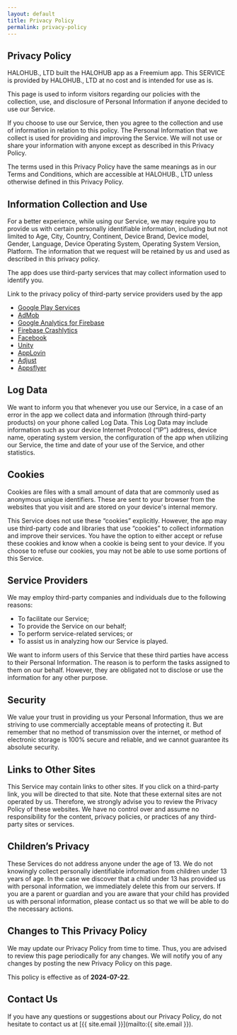 ```yaml
---
layout: default
title: Privacy Policy
permalink: privacy-policy
---
```


## Privacy Policy

HALOHUB., LTD built the HALOHUB app as a Freemium app. This SERVICE is provided by HALOHUB., LTD at no cost and is intended for use as is.

This page is used to inform visitors regarding our policies with the
collection, use, and disclosure of Personal Information if anyone decided
to use our Service.

If you choose to use our Service, then you agree to the collection and use of
information in relation to this policy.
The Personal Information that we collect is used for providing and improving
the Service. We will not use or share your information with anyone except as described in
this Privacy Policy.

The terms used in this Privacy Policy have the same meanings as in our Terms and Conditions, which are accessible at HALOHUB., LTD unless otherwise defined in this Privacy Policy.

## Information Collection and Use

For a better experience, while using our Service, we may require you to provide us with certain personally identifiable information, including but not limited to Age, City, Country, Continent, Device Brand, Device model, Gender, Language, Device Operating System, Operating System Version, Platform. The information that we request will be retained by us and used as described in this privacy policy.

The app does use third-party services that may collect information used to identify you.

Link to the privacy policy of third-party service providers used by the app

*   [Google Play Services](https://www.google.com/policies/privacy/)
*   [AdMob](https://support.google.com/admob/answer/6128543?hl=en)
*   [Google Analytics for Firebase](https://firebase.google.com/policies/analytics)
*   [Firebase Crashlytics](https://firebase.google.com/support/privacy/)
*   [Facebook](https://www.facebook.com/about/privacy/update/printable)
*   [Unity](https://unity.com/legal/privacy-policy)
*   [AppLovin](https://www.applovin.com/privacy/)
*   [Adjust](https://www.adjust.com/terms/privacy-policy/)
*   [Appsflyer](https://www.appsflyer.com/legal/services-privacy-policy/)

## Log Data

We want to inform you that whenever you use our Service, in a case of an error
in the app we collect data and information (through third-party products) on
your phone called Log Data.
This Log Data may include information such as your device Internet Protocol
(“IP”) address, device name, operating system version, the configuration
of the app when utilizing our Service, the time and date of your use of the
Service, and other statistics.

## Cookies

Cookies are files with a small amount of data that are commonly used as
anonymous unique identifiers.
These are sent to your browser from the websites that you visit and are
stored on your device's internal memory.

This Service does not use these “cookies” explicitly.
However, the app may use third-party code and libraries that use “cookies”
to collect information and improve their services.
You have the option to either accept or refuse these cookies and know when
a cookie is being sent to your device.
If you choose to refuse our cookies, you may not be able to use some
portions of this Service.

## Service Providers

We may employ third-party companies and individuals due to the following reasons:

- To facilitate our Service;
- To provide the Service on our behalf;
- To perform service-related services; or
- To assist us in analyzing how our Service is played.

We want to inform users of this Service that these third parties have access to
their Personal Information.
The reason is to perform the tasks assigned to them on our behalf.
However, they are obligated not to disclose or use the information for any
other purpose.

## Security

We value your trust in providing us your Personal Information, thus we are
striving to use commercially acceptable means of protecting it.
But remember that no method of transmission over the internet, or method
of electronic storage is 100% secure and reliable, and we cannot guarantee
its absolute security.

## Links to Other Sites

This Service may contain links to other sites.
If you click on a third-party link, you will be directed to that site.
Note that these external sites are not operated by us.
Therefore, we strongly advise you to review the Privacy Policy of
these websites.
We have no control over and assume no responsibility for the content,
privacy policies, or practices of any third-party sites or services.

## Children’s Privacy

These Services do not address anyone under the age of 13.
We do not knowingly collect personally identifiable information from children
under 13 years of age.
In the case we discover that a child under 13 has provided us with personal
information, we immediately delete this from our servers.
If you are a parent or guardian and you are aware that your child has
provided us with personal information, please contact us so that we will be
able to do the necessary actions.

## Changes to This Privacy Policy

We may update our Privacy Policy from time to time.
Thus, you are advised to review this page periodically for any changes.
We will notify you of any changes by posting the new Privacy Policy on
this page.

This policy is effective as of **2024-07-22**.

## Contact Us

If you have any questions or suggestions about our Privacy Policy, do not
hesitate to contact us at [{{ site.email }}](mailto:{{ site.email }}).